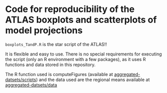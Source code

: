 # Code for reproducibility of the ATLAS boxplots and scatterplots of model projections

`boxplots_TandP.R` is the star script of the ATLAS!!

It is flexible and easy to use. There is no special requirements for executing the script (only an R environment with a few packages), as it uses R functions and data stored in this repository. 

The R function used is computeFigures (available at [aggregated-datsets/scripts](https://github.com/SantanderMetGroup/ATLAS/tree/mai-devel/aggregated-datasets/scripts)) and the data used are the regional means available at [aggregated-datsets/data](https://github.com/SantanderMetGroup/ATLAS/tree/mai-devel/aggregated-datasets/data)


